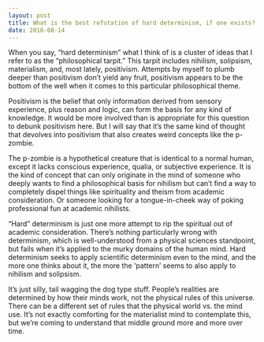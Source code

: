```yaml
---
layout: post
title: What is the best refutation of hard determinism, if one exists?
date: 2018-08-14
---
```


<p>When you say, “hard determinism” what I think of is a cluster of ideas that I refer to as the “philosophical tarpit.” This tarpit includes nihilism, solipsism, materialism, and, most lately, positivism. Attempts by myself to plumb deeper than positivism don’t yield any fruit, positivism appears to be the bottom of the well when it comes to this particular philosophical theme.</p><p>Positivism is the belief that only information derived from sensory experience, plus reason and logic, can form the basis for any kind of knowledge. It would be more involved than is appropriate for this question to debunk positivism here. But I will say that it’s the same kind of thought that devolves into positivism that also creates weird concepts like the p-zombie.</p><p>The p-zombie is a hypothetical creature that is identical to a normal human, except it lacks conscious experience, qualia, or subjective experience. It is the kind of concept that can only originate in the mind of someone who deeply wants to find a philosophical basis for nihilism but can’t find a way to completely dispel things like spirituality and theism from academic consideration. Or someone looking for a tongue-in-cheek way of poking professional fun at academic nihilists.</p><p>“Hard” determinism is just one more attempt to rip the spiritual out of academic consideration. There’s nothing particularly wrong with determinism, which is well-understood from a physical sciences standpoint, but fails when it’s applied to the murky domains of the human mind. Hard determinism seeks to apply scientific determinism even to the mind, and the more one thinks about it, the more the ‘pattern’ seems to also apply to nihilism and solipsism.</p><p>It’s just silly, tail wagging the dog type stuff. People’s realities are determined by how their minds work, not the physical rules of this universe. There can be a different set of rules that the physical world vs. the mind use. It’s not exactly comforting for the materialist mind to contemplate this, but we’re coming to understand that middle ground more and more over time.</p>

